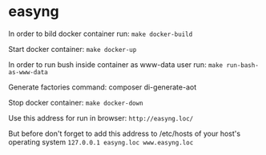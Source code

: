 # easyng
In order to bild docker container run: 
`make docker-build`

Start docker container:
`make docker-up`

In order to run bush inside container as www-data user run:
`make run-bash-as-www-data`

Generate factories command:
composer di-generate-aot

Stop docker container:
`make docker-down`

Use this address for run in browser:
`http://easyng.loc/`

But before don't forget to add this address to /etc/hosts of your host's operating system
`127.0.0.1 easyng.loc www.easyng.loc`
